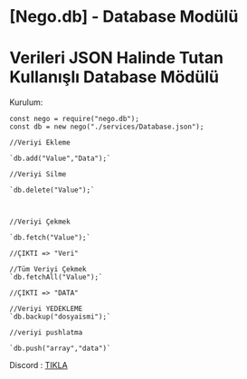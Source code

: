 # **[Nego.db]** - Database Modülü

# Verileri JSON Halinde Tutan Kullanışlı Database Mödülü

 Kurulum:
```
const nego = require("nego.db");
const db = new nego("./services/Database.json");

//Veriyi Ekleme

`db.add("Value","Data");`

//Veriyi Silme

`db.delete("Value");`



//Veriyi Çekmek

`db.fetch("Value");`

//ÇIKTI => "Veri"

//Tüm Veriyi Çekmek
`db.fetchAll("Value");`

//ÇIKTI => "DATA"

//Veriyi YEDEKLEME
`db.backup("dosyaismi");`

//veriyi pushlatma

`db.push("array","data")`

```

Discord : [TIKLA](https://discord.gg/aNnEfTbhve)

